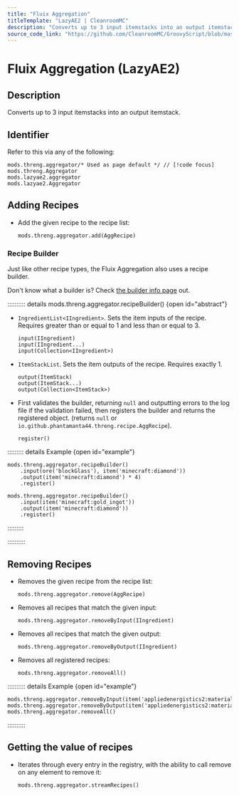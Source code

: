 ```yaml
---
title: "Fluix Aggregation"
titleTemplate: "LazyAE2 | CleanroomMC"
description: "Converts up to 3 input itemstacks into an output itemstack."
source_code_link: "https://github.com/CleanroomMC/GroovyScript/blob/master/src/main/java/com/cleanroommc/groovyscript/compat/mods/lazyae2/Aggregator.java"
---
```


# Fluix Aggregation (LazyAE2)

## Description

Converts up to 3 input itemstacks into an output itemstack.

## Identifier

Refer to this via any of the following:

```groovy:no-line-numbers {1}
mods.threng.aggregator/* Used as page default */ // [!code focus]
mods.threng.Aggregator
mods.lazyae2.aggregator
mods.lazyae2.Aggregator
```


## Adding Recipes

- Add the given recipe to the recipe list:

    ```groovy:no-line-numbers
    mods.threng.aggregator.add(AggRecipe)
    ```


### Recipe Builder

Just like other recipe types, the Fluix Aggregation also uses a recipe builder.

Don't know what a builder is? Check [the builder info page](../../getting_started/builder.md) out.

:::::::::: details mods.threng.aggregator.recipeBuilder() {open id="abstract"}
- `IngredientList<IIngredient>`. Sets the item inputs of the recipe. Requires greater than or equal to 1 and less than or equal to 3.

    ```groovy:no-line-numbers
    input(IIngredient)
    input(IIngredient...)
    input(Collection<IIngredient>)
    ```

- `ItemStackList`. Sets the item outputs of the recipe. Requires exactly 1.

    ```groovy:no-line-numbers
    output(ItemStack)
    output(ItemStack...)
    output(Collection<ItemStack>)
    ```

- First validates the builder, returning `null` and outputting errors to the log file if the validation failed, then registers the builder and returns the registered object. (returns `null` or `io.github.phantamanta44.threng.recipe.AggRecipe`).

    ```groovy:no-line-numbers
    register()
    ```

::::::::: details Example {open id="example"}
```groovy:no-line-numbers
mods.threng.aggregator.recipeBuilder()
    .input(ore('blockGlass'), item('minecraft:diamond'))
    .output(item('minecraft:diamond') * 4)
    .register()

mods.threng.aggregator.recipeBuilder()
    .input(item('minecraft:gold_ingot'))
    .output(item('minecraft:diamond'))
    .register()
```

:::::::::

::::::::::

## Removing Recipes

- Removes the given recipe from the recipe list:

    ```groovy:no-line-numbers
    mods.threng.aggregator.remove(AggRecipe)
    ```

- Removes all recipes that match the given input:

    ```groovy:no-line-numbers
    mods.threng.aggregator.removeByInput(IIngredient)
    ```

- Removes all recipes that match the given output:

    ```groovy:no-line-numbers
    mods.threng.aggregator.removeByOutput(IIngredient)
    ```

- Removes all registered recipes:

    ```groovy:no-line-numbers
    mods.threng.aggregator.removeAll()
    ```

:::::::::: details Example {open id="example"}
```groovy:no-line-numbers
mods.threng.aggregator.removeByInput(item('appliedenergistics2:material:45'))
mods.threng.aggregator.removeByOutput(item('appliedenergistics2:material:7'))
mods.threng.aggregator.removeAll()
```

::::::::::

## Getting the value of recipes

- Iterates through every entry in the registry, with the ability to call remove on any element to remove it:

    ```groovy:no-line-numbers
    mods.threng.aggregator.streamRecipes()
    ```
